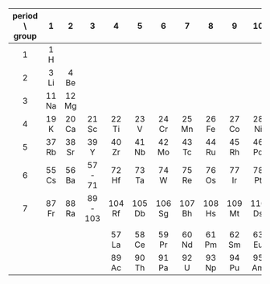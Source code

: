 | period \ group | 1      |2       |3       |4        |5        |6        |7        |8        |9        |10       |11       |12       |13       |14       |15       |16       |17       |18       |
|:--------------:|:------:|:------:|:------:|:-------:|:-------:|:-------:|:-------:|:-------:|:-------:|:-------:|:-------:|:-------:|:-------:|:-------:|:-------:|:-------:|:-------:|:-------:|
|1               |1<br>H  |        |        |         |         |         |         |         |         |         |         |         |         |         |         |         |         |2<br>He  |
|2               |3<br>Li |4<br>Be |        |         |         |         |         |         |         |         |         |         |5<br>B   |6<br>C   |7<br>N   |8<br>O   |9<br>F   |10<br>Ne |
|3               |11<br>Na|12<br>Mg|        |         |         |         |         |         |         |         |         |         |13<br>Al |14<br>Si |15<br>P  |16<br>S  |17<br>Cl |18<br>Ar |
|4               |19<br>K |20<br>Ca|21<br>Sc|22<br>Ti |23<br>V  |24<br>Cr |25<br>Mn |26<br>Fe |27<br>Co |28<br>Ni |29<br>Cu |30<br>Zn |31<br>Ga |32<br>Ge |33<br>As |34<br>Se |35<br>Br |36<br>Kr |
|5               |37<br>Rb|38<br>Sr|39<br>Y |40<br>Zr |41<br>Nb |42<br>Mo |43<br>Tc |44<br>Ru |45<br>Rh |46<br>Pd |47<br>Ag |48<br>Cd |49<br>In |50<br>Sn |51<br>Sb |52<br>Te |53<br>I  |54<br>Xe |
|6               |55<br>Cs|56<br>Ba|57 - 71 |72<br>Hf |73<br>Ta |74<br>W  |75<br>Re |76<br>Os |77<br>Ir |78<br>Pt |79<br>Au |80<br>Hg |81<br>Tl |82<br>Pb |83<br>Bi |84<br>Po |85<br>At |86<br>Rn |
|7               |87<br>Fr|88<br>Ra|89 - 103|104<br>Rf|105<br>Db|106<br>Sg|107<br>Bh|108<br>Hs|109<br>Mt|110<br>Ds|111<br>Rg|112<br>Cn|113<br>Nh|114<br>Fl|115<br>Mc|116<br>Lv|117<br>Ts|118<br>Og|
|                |        |        |        |         |         |         |         |         |         |         |         |         |         |         |         |         |         |         |
|                |        |        |        |57<br>La |58<br>Ce |59<br>Pr |60<br>Nd |61<br>Pm |62<br>Sm |63<br>Eu |64<br>Gd |65<br>Tb |66<br>Dy |67<br>Ho |68<br>Er |69<br>Tm |70<br>Yb |71<br>Lu |
|                |        |        |        |89<br>Ac |90<br>Th |91<br>Pa |92<br>U  |93<br>Np |94<br>Pu |95<br>Am |96<br>Cm |97<br>Bk |98<br>Cf |99<br>Es |100<br>Fm|101<br>Md|102<br>No|103<br>Lr|